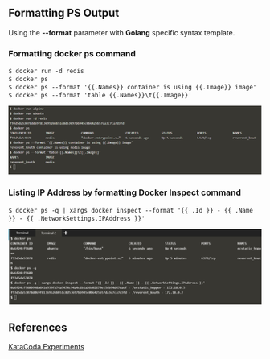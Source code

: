 ## Formatting PS Output

Using the **--format** parameter with **Golang** specific syntax template.

### Formatting docker ps command

```
$ docker run -d redis
$ docker ps
$ docker ps --format '{{.Names}} container is using {{.Image}} image'
$ docker ps --format 'table {{.Names}}\t{{.Image}}'
```

![image](img/1.png)

### Listing IP Address by formatting Docker Inspect command

```
$ docker ps -q | xargs docker inspect --format '{{ .Id }} - {{ .Name }} - {{ .NetworkSettings.IPAddress }}'
```

![image](img/2.png)

## References

[KataCoda Experiments](https://www.katacoda.com/courses/docker/formatting-ps-output)
